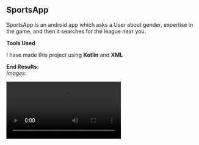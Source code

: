 
## SportsApp

SportsApp is an android app which asks a User about gender, expertise in the game, and then it searches for the league near you.

**Tools Used** 

I have made this project using **Kotlin** and **XML**

**End Results:** <br>
*Images:*

![Screenshot 1](VN20221029_080642.mp4)


